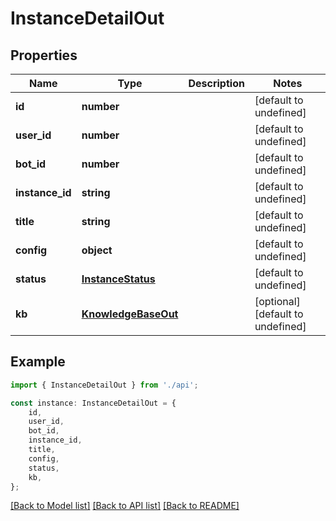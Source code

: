 # InstanceDetailOut


## Properties

Name | Type | Description | Notes
------------ | ------------- | ------------- | -------------
**id** | **number** |  | [default to undefined]
**user_id** | **number** |  | [default to undefined]
**bot_id** | **number** |  | [default to undefined]
**instance_id** | **string** |  | [default to undefined]
**title** | **string** |  | [default to undefined]
**config** | **object** |  | [default to undefined]
**status** | [**InstanceStatus**](InstanceStatus.md) |  | [default to undefined]
**kb** | [**KnowledgeBaseOut**](KnowledgeBaseOut.md) |  | [optional] [default to undefined]

## Example

```typescript
import { InstanceDetailOut } from './api';

const instance: InstanceDetailOut = {
    id,
    user_id,
    bot_id,
    instance_id,
    title,
    config,
    status,
    kb,
};
```

[[Back to Model list]](../README.md#documentation-for-models) [[Back to API list]](../README.md#documentation-for-api-endpoints) [[Back to README]](../README.md)
